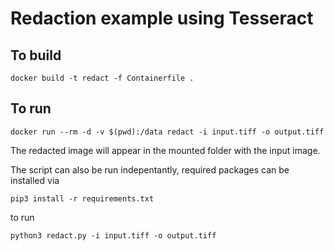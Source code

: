 # Redaction example using Tesseract

## To build

```shell
docker build -t redact -f Containerfile .
```

## To run

```shell
docker run --rm -d -v $(pwd):/data redact -i input.tiff -o output.tiff
```

The redacted image will appear in the mounted folder with the input image.

The script can also be run indepentantly, required packages can be installed via 

```shell
pip3 install -r requirements.txt
```

to run

```shell
python3 redact.py -i input.tiff -o output.tiff
```
